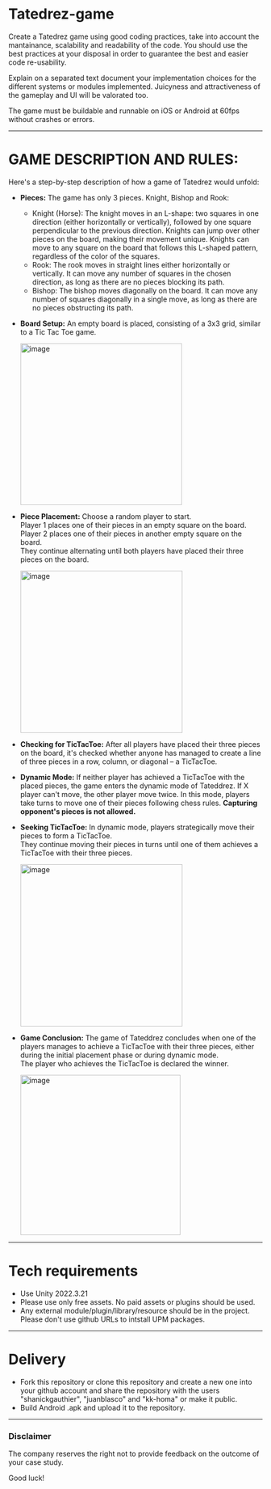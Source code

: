 # Tatedrez-game

Create a Tatedrez game using good coding practices, take into account the mantainance, scalability and readability of the code.
You should use the best practices at your disposal in order to guarantee the best and easier code re-usability.

Explain on a separated text document your implementation choices for the different systems or modules implemented.
Juicyness and attractiveness of the gameplay and UI will be valorated too.

The game must be buildable and runnable on iOS or Android at 60fps without crashes or errors.

---

# GAME DESCRIPTION AND RULES:
Here's a step-by-step description of how a game of Tatedrez would unfold:  

* **Pieces:**
    The game has only 3 pieces. Knight, Bishop and Rook:
    * Knight (Horse): The knight moves in an L-shape: two squares in one direction (either horizontally or vertically), followed by one square perpendicular to the previous direction. Knights can jump over other pieces on the board, making their movement unique. Knights can move to any square on the board that follows this L-shaped pattern, regardless of the color of the squares.
    * Rook: The rook moves in straight lines either horizontally or vertically. It can move any number of squares in the chosen direction, as long as there are no pieces blocking its path.
    * Bishop: The bishop moves diagonally on the board. It can move any number of squares diagonally in a single move, as long as there are no pieces obstructing its path.

* **Board Setup:**
    An empty board is placed, consisting of a 3x3 grid, similar to a Tic Tac Toe game.

  <img width="320" alt="image" src="https://github.com/juanblasco/tatedrez-game/assets/129755869/69e58f89-c8e0-407c-9003-0ce5a6bb0beb">

* **Piece Placement:**
    Choose a random player to start.  
    Player 1 places one of their pieces in an empty square on the board.  
    Player 2 places one of their pieces in another empty square on the board.  
    They continue alternating until both players have placed their three pieces on the board.

  <img width="321" alt="image" src="https://github.com/juanblasco/tatedrez-game/assets/129755869/85ec3c00-6cd7-467e-b853-37f28698829a">
  

* **Checking for TicTacToe:**
    After all players have placed their three pieces on the board, it's checked whether anyone has managed to create a line of three pieces in a row, column, or diagonal – a TicTacToe.

* **Dynamic Mode:**
    If neither player has achieved a TicTacToe with the placed pieces, the game enters the dynamic mode of Tateddrez.
    If X player can't move, the other player move twice.
    In this mode, players take turns to move one of their pieces following chess rules.
    **Capturing opponent's pieces is not allowed.**

* **Seeking TicTacToe:**
    In dynamic mode, players strategically move their pieces to form a TicTacToe.  
    They continue moving their pieces in turns until one of them achieves a TicTacToe with their three pieces.

  <img width="321" alt="image" src="https://github.com/juanblasco/tatedrez-game/assets/129755869/2d3e69f8-89ae-4890-b19a-aadb9838cfda">


* **Game Conclusion:**
    The game of Tateddrez concludes when one of the players manages to achieve a TicTacToe with their three pieces, either during the initial placement phase or during dynamic mode.  
    The player who achieves the TicTacToe is declared the winner.

  <img width="317" alt="image" src="https://github.com/juanblasco/tatedrez-game/assets/129755869/9561dd1b-d760-47ec-8bc9-41086e1960db">


---
# Tech requirements
* Use Unity 2022.3.21
* Please use only free assets. No paid assets or plugins should be used.
* Any external module/plugin/library/resource should be in the project. Please don't use github URLs to intstall UPM packages.  
---
# Delivery
* Fork this repository or clone this repository and create a new one into your github account and share the repository with the users "shanickgauthier", "juanblasco" and "kk-homa" or make it public.
* Build Android .apk and upload it to the repository.  
---
### Disclaimer
The company reserves the right not to provide feedback on the outcome of your case study.  

Good luck!
